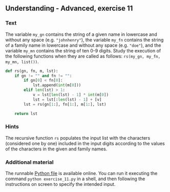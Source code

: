 ## Understanding - Advanced, exercise 11

### Text
The variable `my_gn` contains the string of a given name in lowercase and without any space (e.g. `"johnhenry"`), the variable `my_fn` contains the string of a family name in lowercase and without any space (e.g. `"doe"`), and the variable `my_mn` contains the string of ten 0-9 digits. Study the execution of the following functions when they are called as follows: `rs(my_gn, my_fn, my_mn, list())`.

```python
def rs(gn, fn, m, lst):
    if gn != "" and fn != "":
        if gn[0] < fn[0]:
            lst.append(int(m[0]))
        elif len(lst) > 1:
            v = lst[len(lst) - 1] * int(m[0])
            lst = lst[:len(lst) - 1] + [v]
        lst = rs(gn[1:], fn[1:], m[1:], lst)

    return lst
```

### Hints
The recursive function `rs` populates the input list with the characters (considered one by one) included in the input digits according to the values of the characters in the given and family names.

### Additional material
The runnable [Python file](exercise_11.py) is available online. You can run it executing the command `python exercise_11.py` in a shell, and then following the instructions on screen to specify the intended input.
